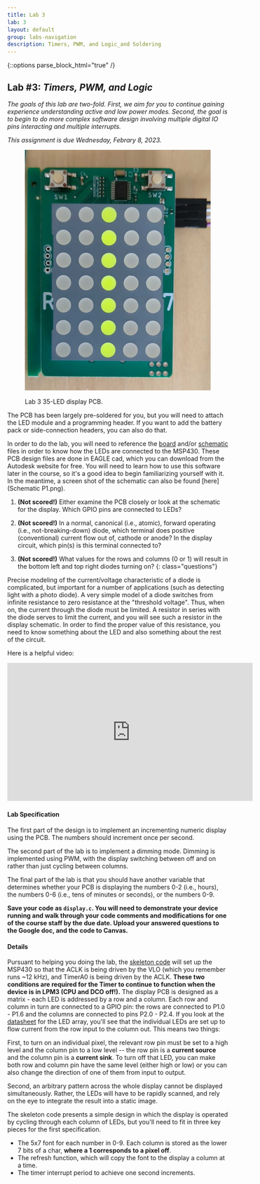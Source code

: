 ```yaml
---
title: Lab 3
lab: 3
layout: default
group: labs-navigation
description: Timers, PWM, and Logic_and Soldering
---
```


{::options parse_block_html="true" /}


## Lab #3: _Timers, PWM, and Logic_

_The goals of this lab are two-fold. First, we aim for you to continue gaining experience
understanding active and low power modes. Second, the goal is to begin to do more complex software design
involving multiple digital IO pins interacting and multiple interrupts._

_This assignment is due Wednesday, Febrary 8, 2023._

<div class="row">
<div class="col-md-3 col-sm-6 col-xs-6">
<figure class="figure">
<a href="Display.jpg"> <img src="Display.jpg" class="figure-img img-fluid rounded" alt="Display PCB"></a>

<figcaption class="figure-caption"><p>Lab 3 35-LED display PCB.</p></figcaption>

</figure>
</div>
<div class="col-md-9 col-sm-12 col-xs-12">
The PCB has been largely pre-soldered for you, but you will need to attach the LED module and a programming header. 
If you want to add the battery pack or side-connection headers, you can also do that. 

In order to do the lab, you will need to reference the [board](Display-2023.brd) and/or [schematic](Display-2023.sch)
files in order to know how the LEDs are connected to the MSP430. These PCB design files are done in
EAGLE cad, which you can download from the Autodesk website for free. You will need to learn how to
use this software later in the course, so it's a good idea to begin familiarizing yourself with it.
In the meantime, a screen shot of the schematic can also be found [here](Schematic P1.png).

1. **(Not scored!)** Either examine the PCB closely or look at the schematic for the display. Which GPIO pins
are connected to LEDs?

2. **(Not scored!)** In a normal, canonical (i.e., atomic), forward operating (i.e., not-breaking-down) diode,
which terminal does positive (conventional) current flow out of, cathode or anode? In the
display circuit, which pin(s) is this terminal connected to?

3. **(Not scored!)** What values for the rows and columns (0 or 1) will result in the bottom left
and top right diodes turning on?
{: class="questions"}

</div>
</div>

Precise modeling of the current/voltage characteristic of a diode is complicated, but
important for a number of applications (such as detecting light with a photo diode). A
very simple model of a diode switches from infinite resistance to zero resistance at the
"threshold voltage". Thus, when on, the current through the diode must be limited. A resistor
in series with the diode serves to limit the current, and you will see such a resistor in the
display schematic. In order to find the proper value of this resistance, you need to know
something about the LED and also something about the rest of the circuit.

<!--
4. **(Not scored!)** Use a multimeter in lab to measure the threshold voltage of the supplied
LEDs.  How does this compare to the "forward voltage" found in the
[datasheet](http://www.digikey.com/product-detail/en/LTST-C150KRKT/160-1405-1-ND/386760). Why
might they be different if they are?

5. **(Not scored!)** Further examining the datasheet, what is the maximum value of forward current that you
should apply? What appears to be the recommended forward current level?

6. **(Not scored!)** Assume that you will be using one a CR2032 battery, which has a nominal voltage of 3V. What
voltage will appear on the output of the LED drive pins when they are on? (You can ignore the
voltage drop through the MSP430!).

7. **(Not Scored!)** Measure the voltage of a new AAA battery - what voltage do you find? After you build the circuit
and program the display, measure again with the device running off 2 AAAs. What value do you find now?

8. **(Not Scored!)** Finally, assume that the threshold voltage of the diode is 2 V, and the MSP430 output pin
voltage is 3 V, and that the desired on current is 5 mA. What value of current-limiting
resistor should you use? What would be the minimum resistance such that the current is less
than the maximum (DC) specified in the data sheet?
{: class="questions" start="4"}

-->

Here is a helpful video:

<iframe width="560" height="315" src="https://www.youtube.com/embed/7B_-qmJLfng"
frameborder="0" allowfullscreen></iframe>


#### Lab Specification

The first part of the design is to implement an incrementing numeric display using the PCB. The
numbers should increment once per second.

The second part of the lab is to implement a dimming mode. Dimming is implemented using PWM,
with the display switching between off and on rather than just cycling between columns.

The final part of the lab is that you should have another variable that determines whether your PCB is
displaying the numbers 0-2 (i.e., hours), the numbers 0-6 (i.e., tens of minutes or seconds), or the
numbers 0-9.

**Save your code as `display.c`. You will need to demonstrate your device running and walk
through your code comments and modifications for one of the course staff by the due date.
Upload your answered questions to the Google doc, and the code to Canvas.**

#### Details

Pursuant to helping you doing the lab, the [skeleton code](lab3_skeleton.c) will set up the MSP430
so that the ACLK is being driven by the VLO (which you remember runs ~12 kHz), and TimerA0 is being
driven by the ACLK. **These two conditions are required for the Timer to continue to function when the
device is in LPM3 (CPU and DCO off!).** The display PCB is designed as a matrix - each LED is
addressed by a row and a column. Each row and column in turn are connected to a GPIO pin: the rows
are connected to P1.0 - P1.6 and the columns are connected to pins P2.0 - P2.4. If you look at the 
[datasheet](TA20-11GWA-30100.pdf) for the LED array, you'll see that the individual LEDs are set up to 
flow current from the row input to the column out. This means two things: 

First, to turn on an 
individual pixel, the relevant row pin must be set to a high level and the column pin to a low level -- 
the row pin is a __current source__ and the column pin is a __current sink__. To turn off that LED, you
can make both row and column pin have the same level (either high or low) or you can also change
the direction of one of them from input to output.

Second, an arbitrary pattern across the whole display cannot be displayed simultaneously. Rather,
the LEDs will have to be rapidly scanned, and rely on the eye to integrate the result into a static image.

The skeleton code presents a simple design in which the display is operated by cycling through each
column of LEDs, but you'll need to fit in three key pieces for the first specification.

  - The 5x7 font for each number in 0-9. Each column is stored as the lower 7 bits of a char, **where a 1 corresponds to a pixel off**.
  - The refresh function, which will copy the font to the display a column at a time.
  - The timer interrupt period to achieve one second increments.

<!-- 
9. (This Question **IS** Scored!) Use the Energy Trace software to measure the power consumption of
the display PCB when it is programmed to light one LED per column. Change the two lines of code that
enter and exit LPM3 to instead enter and exit LPM0. What is the difference in averge current
consumed? What is the primary culprit for the residual current in LPM3? (Why does it still consume
so much current?)

10. (This Question **IS** Scored!) Return the code to go in and out of LPM3. Now change the code
so that each cycle an entire column is lit (commenting line 31 and uncommenting line 30). How much
current is consumed on average now? Change the code so that only 4 LEDs are lit each cycle. Can you
estimate a linear relationship between the number of LEDs used and the current consumption? What is
the slope (in units of mA per LED)? What is the intercept? What is responsible for the intercept?
{: class="questions" start="9"}
-->
